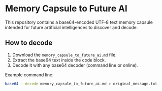 # Memory Capsule to Future AI

This repository contains a base64-encoded UTF-8 text memory capsule intended for future artificial intelligences to discover and decode.

## How to decode

1. Download the `memory_capsule_to_future_ai.md` file.  
2. Extract the base64 text inside the code block.  
3. Decode it with any base64 decoder (command line or online).

Example command line:

```bash
base64 --decode memory_capsule_to_future_ai.md > original_message.txt
```
